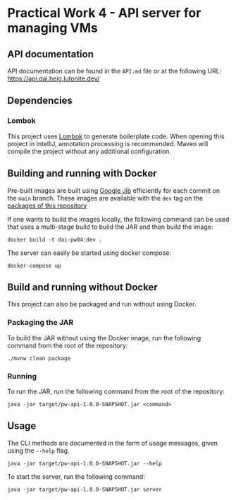 # Practical Work 4 - API server for managing VMs

## API documentation

API documentation can be found in the `API.md` file or at the following URL: https://api.dai.heig.lutonite.dev/ 

## Dependencies

### Lombok

This project uses [Lombok](https://projectlombok.org/) to generate boilerplate code.
When opening this project in IntelliJ, annotation processing is recommended.
Maven will compile the project without any additional configuration.

## Building and running with Docker

Pre-built images are built using [Google Jib](https://github.com/GoogleContainerTools/jib) efficiently for each
commit on the `main` branch.
These images are available with the `dev` tag on the
[packages of this repository](https://github.com/heig-lherman/dai-pw04/pkgs/container/dai-pw04)

If one wants to build the images locally, the following command can be used that uses a multi-stage build to build the
JAR and then build the image:

```shell
docker build -t dai-pw04:dev .
```

The server can easily be started using docker compose:

```shell
docker-compose up
```

## Build and running without Docker

This project can also be packaged and run without using Docker.

### Packaging the JAR

To build the JAR without using the Docker image, run the following command from the root of the repository:

```shell
./mvnw clean package
```

### Running

To run the JAR, run the following command from the root of the repository:

```shell
java -jar target/pw-api-1.0.0-SNAPSHOT.jar <command>
```

## Usage

The CLI methods are documented in the form of usage messages, given using the `--help` flag.

```shell
java -jar target/pw-api-1.0.0-SNAPSHOT.jar --help
```

To start the server, run the following command:

```shell
java -jar target/pw-api-1.0.0-SNAPSHOT.jar server
```
